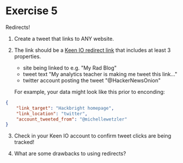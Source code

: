 
Exercise 5
==========

Redirects!

1. Create a tweet that links to ANY website. 

2. The link should be a [Keen IO redirect link](https://keen.io/docs/data-collection/redirect/) that includes at least 3 properties.
    - site being linked to e.g. "My Rad Blog"
    - tweet text "My analytics teacher is making me tweet this link..."
    - twitter account posting the tweet "@HackerNewsOnion"
    
    For example, your data might look like this prior to enconding:
    
```json
{
    "link_target": "Hackbright homepage",
    "link_location": "twitter",
    "account_tweeted_from": "@michellewetzler"
}
```
    

3. Check in your Keen IO account to confirm tweet clicks are being tracked!

4. What are some drawbacks to using redirects?
